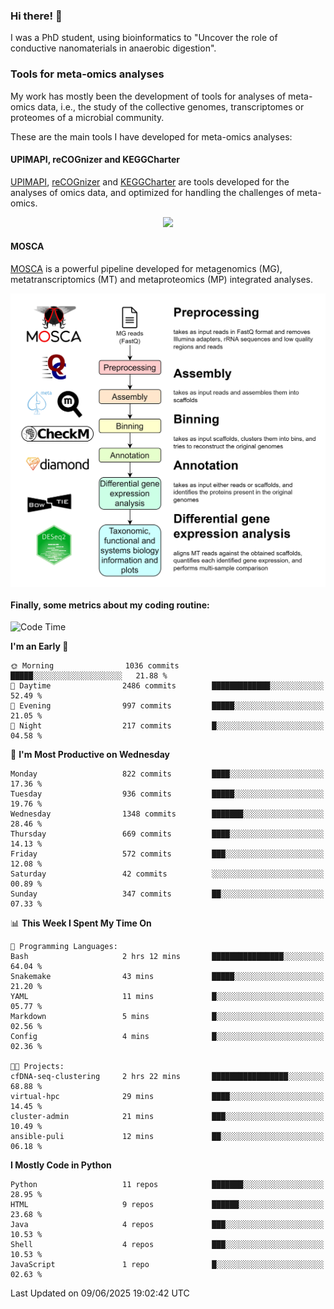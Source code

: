 ### Hi there! 👋

I was a PhD student, using bioinformatics to "Uncover the role of conductive nanomaterials in anaerobic digestion".

### Tools for meta-omics analyses

My work has mostly been the development of tools for analyses of meta-omics data, i.e., the study of the collective genomes, transcriptomes or proteomes of a microbial community.

These are the main tools I have developed for meta-omics analyses:

#### UPIMAPI, reCOGnizer and KEGGCharter

[UPIMAPI](https://github.com/iquasere/UPIMAPI), [reCOGnizer](https://github.com/iquasere/reCOGnizer) and [KEGGCharter](https://github.com/iquasere/KEGGCharter) are tools developed for the analyses of omics data, and optimized for handling the challenges of meta-omics.

<p align="center">
    <img src="assets/annotation_paper.png">
</p>

#### MOSCA

[MOSCA](https://github.com/iquasere/MOSCA) is a powerful pipeline developed for metagenomics (MG), metatranscriptomics (MT) and metaproteomics (MP) integrated analyses.

<p align="center">
    <img src="assets/mosca_workflow.png" align="center" width="700">
</p>


#### Finally, some metrics about my coding routine:

<!--START_SECTION:waka-->
![Code Time](http://img.shields.io/badge/Code%20Time-953%20hrs%2014%20mins-blue)

**I'm an Early 🐤** 

```text
🌞 Morning                1036 commits        █████░░░░░░░░░░░░░░░░░░░░   21.88 % 
🌆 Daytime                2486 commits        █████████████░░░░░░░░░░░░   52.49 % 
🌃 Evening                997 commits         █████░░░░░░░░░░░░░░░░░░░░   21.05 % 
🌙 Night                  217 commits         █░░░░░░░░░░░░░░░░░░░░░░░░   04.58 % 
```
📅 **I'm Most Productive on Wednesday** 

```text
Monday                   822 commits         ████░░░░░░░░░░░░░░░░░░░░░   17.36 % 
Tuesday                  936 commits         █████░░░░░░░░░░░░░░░░░░░░   19.76 % 
Wednesday                1348 commits        ███████░░░░░░░░░░░░░░░░░░   28.46 % 
Thursday                 669 commits         ████░░░░░░░░░░░░░░░░░░░░░   14.13 % 
Friday                   572 commits         ███░░░░░░░░░░░░░░░░░░░░░░   12.08 % 
Saturday                 42 commits          ░░░░░░░░░░░░░░░░░░░░░░░░░   00.89 % 
Sunday                   347 commits         ██░░░░░░░░░░░░░░░░░░░░░░░   07.33 % 
```


📊 **This Week I Spent My Time On** 

```text
💬 Programming Languages: 
Bash                     2 hrs 12 mins       ████████████████░░░░░░░░░   64.04 % 
Snakemake                43 mins             █████░░░░░░░░░░░░░░░░░░░░   21.20 % 
YAML                     11 mins             █░░░░░░░░░░░░░░░░░░░░░░░░   05.77 % 
Markdown                 5 mins              █░░░░░░░░░░░░░░░░░░░░░░░░   02.56 % 
Config                   4 mins              █░░░░░░░░░░░░░░░░░░░░░░░░   02.36 % 

🐱‍💻 Projects: 
cfDNA-seq-clustering     2 hrs 22 mins       █████████████████░░░░░░░░   68.88 % 
virtual-hpc              29 mins             ████░░░░░░░░░░░░░░░░░░░░░   14.45 % 
cluster-admin            21 mins             ███░░░░░░░░░░░░░░░░░░░░░░   10.49 % 
ansible-puli             12 mins             ██░░░░░░░░░░░░░░░░░░░░░░░   06.18 % 
```

**I Mostly Code in Python** 

```text
Python                   11 repos            ███████░░░░░░░░░░░░░░░░░░   28.95 % 
HTML                     9 repos             ██████░░░░░░░░░░░░░░░░░░░   23.68 % 
Java                     4 repos             ███░░░░░░░░░░░░░░░░░░░░░░   10.53 % 
Shell                    4 repos             ███░░░░░░░░░░░░░░░░░░░░░░   10.53 % 
JavaScript               1 repo              █░░░░░░░░░░░░░░░░░░░░░░░░   02.63 % 
```




 Last Updated on 09/06/2025 19:02:42 UTC
<!--END_SECTION:waka-->
